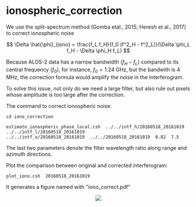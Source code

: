 # ionospheric_correction

We use the split-spectrum method (Gomba etal., 2015; Heresh et al., 2017) to correct ionospheric noise

$$ \Delta \hat{\phi}_{iono} = \frac{f_L f_H}{f_0 (f^2_H - f^2_L)}(\Delta \phi_L f_H - \Delta \phi_H f_L) $$

Because ALOS-2 data has a narrow bandwidth ($f_H - f_L$) compared to its central frequency ($f_0$), 
for instance, $f_0 = 1.24$ GHz, but the bandwith is 4 MHz, the correction formula would amplify the noise in the interferogram.

To solve this issue, not only do we need a large filter, but also rule out pixels whose amplitude is too large after the correction.

The command to correct ionospheric noise:
```
cd iono_correction

estimate_ionospheric_phase_local.csh  ../../intf_h/20160518_20161019  ../../intf_l/20160518_20161019  
../../intf_o/20160518_20161019  ../../20160518_20161019  0.82  7.5
```
The last two parameters denote the filter wavelength ratio along range and azimuth directions.

Plot the comparison between original and corrected interferogram:
```
plot_iono.csh  20160518_20161019
```
It generates a figure named with "iono_correct.pdf"

<p align="center">
  <img src="./iono_correction/20160518_20161019/iono_correct.pdf">
</p>
